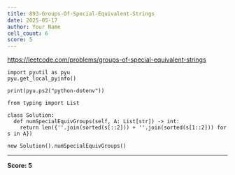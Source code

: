 ```yaml
---
title: 893-Groups-Of-Special-Equivalent-Strings
date: 2025-05-17
author: Your Name
cell_count: 6
score: 5
---
```


https://leetcode.com/problems/groups-of-special-equivalent-strings


```
import pyutil as pyu
pyu.get_local_pyinfo()
```


```
print(pyu.ps2("python-dotenv"))
```


```
from typing import List
```


```
class Solution:
  def numSpecialEquivGroups(self, A: List[str]) -> int:
    return len({''.join(sorted(s[::2])) + ''.join(sorted(s[1::2])) for s in A})
```


```
new Solution().numSpecialEquivGroups()
```


---
**Score: 5**